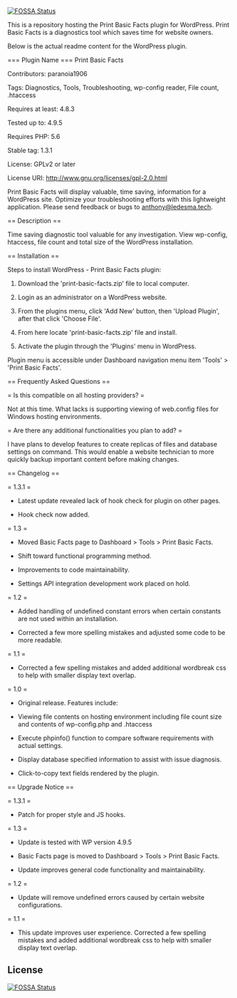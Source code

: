 [![FOSSA Status](https://app.fossa.io/api/projects/git%2Bgithub.com%2Fparanoia1906%2Fwp-pbf.svg?type=shield)](https://app.fossa.io/projects/git%2Bgithub.com%2Fparanoia1906%2Fwp-pbf?ref=badge_shield)

This is a repository hosting the Print Basic Facts plugin for WordPress. 
Print Basic Facts is a diagnostics tool which saves time for website owners.

Below is the actual readme content for the WordPress plugin.


=== Plugin Name ===
Print Basic Facts

Contributors: paranoia1906

Tags: Diagnostics, Tools, Troubleshooting, wp-config reader, File count, .htaccess

Requires at least: 4.8.3

Tested up to: 4.9.5

Requires PHP: 5.6

Stable tag: 1.3.1

License: GPLv2 or later

License URI: http://www.gnu.org/licenses/gpl-2.0.html


Print Basic Facts will display valuable, time saving, information for a WordPress site. Optimize your troubleshooting efforts with this lightweight application. Please send feedback or bugs to anthony@ledesma.tech.


== Description ==


Time saving diagnostic tool valuable for any investigation.  View wp-config,  htaccess, file count and total size of the WordPress installation.  


== Installation ==


Steps to install WordPress - Print Basic Facts plugin:


1. Download the 'print-basic-facts.zip' file to local computer.

2. Login as an administrator on a WordPress website.

3. From the plugins menu, click 'Add New' button, then 'Upload Plugin', after that click 'Choose File'.

4. From here locate 'print-basic-facts.zip' file and install.

5. Activate the plugin through the 'Plugins' menu in WordPress.


Plugin menu is accessible under Dashboard navigation menu item 'Tools' > 'Print Basic Facts'.


== Frequently Asked Questions ==


= Is this compatible on all hosting providers? =


Not at this time. What lacks is supporting viewing of web.config files for Windows hosting environments.


= Are there any additional functionalities you plan to add? =


I have plans to develop features to create replicas of files and database settings on command. This would enable a website technician to more quickly backup important content before making changes.


== Changelog ==


= 1.3.1 =

* Latest update revealed lack of hook check for plugin on other pages. 

* Hook check now added.


= 1.3 =

* Moved Basic Facts page to Dashboard > Tools > Print Basic Facts.

* Shift toward functional programming method.

* Improvements to code maintainability.

* Settings API integration development work placed on hold.


= 1.2 =

* Added handling of undefined constant errors when certain constants are not used within an installation.

* Corrected a few more spelling mistakes and adjusted some code to be more readable.


= 1.1 =

* Corrected a few spelling mistakes and added additional wordbreak css to help with smaller display text overlap.


= 1.0 =

* Original release. Features include:

* Viewing file contents on hosting environment including file count size and contents of wp-config.php and .htaccess

* Execute phpinfo() function to compare software requirements with actual settings.

* Display database specified information to assist with issue diagnosis.

* Click-to-copy text fields rendered by the plugin.


== Upgrade Notice ==


= 1.3.1 =

* Patch for proper style and JS hooks.


= 1.3 =

* Update is tested with WP version 4.9.5

* Basic Facts page is moved to Dashboard > Tools > Print Basic Facts.

* Update improves general code functionality and maintainability.


= 1.2 =

* Update will remove undefined errors caused by certain website configurations.


= 1.1 =

* This update improves user experience. Corrected a few spelling mistakes and added additional wordbreak css to help with smaller display text overlap.



## License
[![FOSSA Status](https://app.fossa.io/api/projects/git%2Bgithub.com%2Fparanoia1906%2Fwp-pbf.svg?type=large)](https://app.fossa.io/projects/git%2Bgithub.com%2Fparanoia1906%2Fwp-pbf?ref=badge_large)